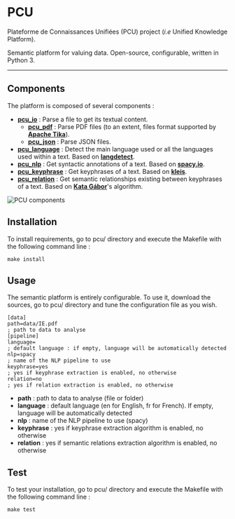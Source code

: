 # PCU
Plateforme de Connaissances Unifiées (PCU) project (*i.e* Unified Knowledge Platform).

Semantic platform for valuing data. Open-source, configurable, written in Python 3.

----

## Components

The platform is composed of several components :

* **[pcu_io][pcu_io]** : Parse a file to get its textual content. 
  * **[pcu_pdf][pcu_pdf]** : Parse PDF files (to an extent, files format supported by **[Apache Tika][tika]**).
  * **[pcu_json][pcu_json]** : Parse JSON files.
* **[pcu_language][pcu_language]** : Detect the main language used or all the languages used within a text. Based on **[langdetect][langdetect]**.
* **[pcu_nlp][pcu_nlp]** : Get syntactic annotations of a text. Based on **[spacy.io][spacy]**.
* **[pcu_keyphrase][pcu_keyphrase]** : Get keyphrases of a text. Based on **[kleis][kleis]**.
* **[pcu_relation][pcu_relation]** : Get semantic relationships existing between keyphrases of a text. Based on **[Kata Gábor][gabor]**'s algorithm.

[tika]: https://tika.apache.org
[langdetect]:https://pypi.org/project/langdetect/
[spacy]: https://spacy.io
[kleis]: https://github.com/sdhdez/kleis-keyphrase-extraction
[gabor]: http://www.inalco.fr/enseignant-chercheur/kata-gabor
[pcu_io]: https://github.com/zevio/pcu_io
[pcu_pdf]: https://github.com/zevio/pcu_pdf 
[pcu_json]: https://github.com/zevio/pcu_json
[pcu_language]: https://github.com/zevio/pcu_language
[pcu_nlp]: https://github.com/zevio/pcu_nlp
[pcu_keyphrase]: https://github.com/zevio/pcu_keyphrase
[pcu_relation]: https://github.com/zevio/pcu_relation

![PCU components](http://pix.toile-libre.org/upload/original/1540912595.png)

## Installation

To install requirements, go to pcu/ directory and execute the Makefile with the following command line :

`make install`

## Usage

The semantic platform is entirely configurable. To use it, download the sources, go to pcu/ directory and tune the configuration file as you wish.

```
[data]
path=data/IE.pdf
; path to data to analyse
[pipeline]
language=
; default language : if empty, language will be automatically detected
nlp=spacy 
; name of the NLP pipeline to use
keyphrase=yes
; yes if keyphrase extraction is enabled, no otherwise
relation=no
; yes if relation extraction is enabled, no otherwise
```

* **path** : path to data to analyse (file or folder)
* **language** : default language (en for English, fr for French). If empty, language will be automatically detected
* **nlp** : name of the NLP pipeline to use (spacy)
* **keyphrase** : yes if keyphrase extraction algorithm is enabled, no otherwise
* **relation** : yes if semantic relations extraction algorithm is enabled, no otherwise

## Test

To test your installation, go to pcu/ directory and execute the Makefile with the following command line : 

`make test`
